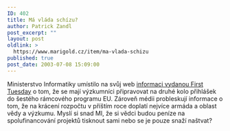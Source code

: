 ```yaml
---
ID: 402
title: Má vláda schízu?
author: Patrick Zandl
post_excerpt: ""
layout: post
oldlink: >
  https://www.marigold.cz/item/ma-vlada-schizu
published: true
post_date: 2003-07-08 15:09:00
---
```

<p>
Ministerstvo Informatiky umístilo na svůj web <A href="http://www.micr.cz/?idm=2&amp;lang=cz&amp;idn=1347">informaci vydanou First Tuesday</A>&#160;o tom, že se mají výzkumníci připravovat na druhé kolo přihlášek do šestého rámcového programu EU. Zároveň médii probleskují informace o tom, že na krácení rozpočtu v příštím roce doplatí nejvíce armáda a oblast vědy a výzkumu. Myslí si snad MI, že si vědci budou peníze na spolufinancování projektů&#160;tisknout sami nebo se je pouze snaží naštvat?</p>

<p>
&#160;</p>
